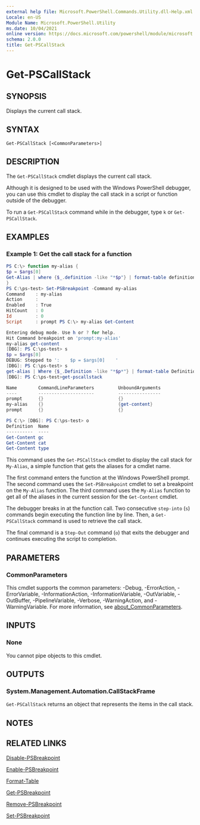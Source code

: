 ```yaml
---
external help file: Microsoft.PowerShell.Commands.Utility.dll-Help.xml
Locale: en-US
Module Name: Microsoft.PowerShell.Utility
ms.date: 10/04/2021
online version: https://docs.microsoft.com/powershell/module/microsoft.powershell.utility/get-pscallstack?view=powershell-7&WT.mc_id=ps-gethelp
schema: 2.0.0
title: Get-PSCallStack
---
```

# Get-PSCallStack

## SYNOPSIS
Displays the current call stack.

## SYNTAX

```
Get-PSCallStack [<CommonParameters>]
```

## DESCRIPTION

The `Get-PSCallStack` cmdlet displays the current call stack.

Although it is designed to be used with the Windows PowerShell debugger, you can use this cmdlet to
display the call stack in a script or function outside of the debugger.

To run a `Get-PSCallStack` command while in the debugger, type `k` or `Get-PSCallStack`.

## EXAMPLES

### Example 1: Get the call stack for a function

```powershell
PS C:\> function my-alias {
$p = $args[0]
Get-Alias | where {$_.definition -like "*$p"} | format-table definition, name -auto
}
PS C:\ps-test> Set-PSBreakpoint -Command my-alias
Command    : my-alias
Action     :
Enabled    : True
HitCount   : 0
Id         : 0
Script     : prompt PS C:\> my-alias Get-Content

Entering debug mode. Use h or ? for help.
Hit Command breakpoint on 'prompt:my-alias'
my-alias get-content
[DBG]: PS C:\ps-test> s
$p = $args[0]
DEBUG: Stepped to ':    $p = $args[0]    '
[DBG]: PS C:\ps-test> s
get-alias | Where {$_.Definition -like "*$p*"} | format-table Definition,
[DBG]: PS C:\ps-test>get-pscallstack

Name        CommandLineParameters         UnboundArguments              Location
----        ---------------------         ----------------              --------
prompt      {}                            {}                            prompt
my-alias    {}                            {get-content}                 prompt
prompt      {}                            {}                            prompt

PS C:\> [DBG]: PS C:\ps-test> o
Definition  Name
----------  ----
Get-Content gc
Get-Content cat
Get-Content type
```

This command uses the `Get-PSCallStack` cmdlet to display the call stack for `My-Alias`, a simple
function that gets the aliases for a cmdlet name.

The first command enters the function at the Windows PowerShell prompt. The second command uses the
`Set-PSBreakpoint` cmdlet to set a breakpoint on the `My-Alias` function. The third command uses the
`My-Alias` function to get all of the aliases in the current session for the `Get-Content` cmdlet.

The debugger breaks in at the function call. Two consecutive `step-into` (`s`) commands begin
executing the function line by line. Then, a `Get-PSCallStack` command is used to retrieve the call
stack.

The final command is a `Step-Out` command (`o`) that exits the debugger and continues executing the
script to completion.

## PARAMETERS

### CommonParameters

This cmdlet supports the common parameters: -Debug, -ErrorAction, -ErrorVariable,
-InformationAction, -InformationVariable, -OutVariable, -OutBuffer, -PipelineVariable, -Verbose,
-WarningAction, and -WarningVariable. For more information, see
[about_CommonParameters](https://go.microsoft.com/fwlink/?LinkID=113216).

## INPUTS

### None

You cannot pipe objects to this cmdlet.

## OUTPUTS

### System.Management.Automation.CallStackFrame

`Get-PSCallStack` returns an object that represents the items in the call stack.

## NOTES

## RELATED LINKS

[Disable-PSBreakpoint](Disable-PSBreakpoint.md)

[Enable-PSBreakpoint](Enable-PSBreakpoint.md)

[Format-Table](Format-Table.md)

[Get-PSBreakpoint](Get-PSBreakpoint.md)

[Remove-PSBreakpoint](Remove-PSBreakpoint.md)

[Set-PSBreakpoint](Set-PSBreakpoint.md)
